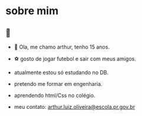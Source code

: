 # sobre mim  
## 🥋
- 👺 Ola, me chamo arthur, tenho 15 anos. 

- :soccer: gosto de jogar futebol e sair com meus amigos.

- atualmente estou só estudando no DB.

- pretendo me formar em engenharia.

- aprendendo html/Css no colégio.

-  meu contato: arthur.luiz.oliveira@escola.pr.gov.br

<!---
thhur11/thhur11 is a ✨ special ✨ repository because its `README.md` (this file) appears on your GitHub profile.
You can click the Preview link to take a look at your changes.
--->
